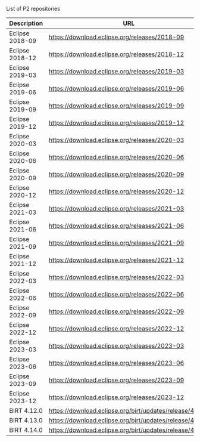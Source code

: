 List of P2 repositories

| Description | URL |
|-------------|-----|
| Eclipse 2018-09 | https://download.eclipse.org/releases/2018-09 | 
| Eclipse 2018-12 | https://download.eclipse.org/releases/2018-12 | 
| Eclipse 2019-03 | https://download.eclipse.org/releases/2019-03 | 
| Eclipse 2019-06 | https://download.eclipse.org/releases/2019-06 | 
| Eclipse 2019-09 | https://download.eclipse.org/releases/2019-09 | 
| Eclipse 2019-12 | https://download.eclipse.org/releases/2019-12 | 
| Eclipse 2020-03 | https://download.eclipse.org/releases/2020-03 | 
| Eclipse 2020-06 | https://download.eclipse.org/releases/2020-06 | 
| Eclipse 2020-09 | https://download.eclipse.org/releases/2020-09 | 
| Eclipse 2020-12 | https://download.eclipse.org/releases/2020-12 | 
| Eclipse 2021-03 | https://download.eclipse.org/releases/2021-03 | 
| Eclipse 2021-06 | https://download.eclipse.org/releases/2021-06 | 
| Eclipse 2021-09 | https://download.eclipse.org/releases/2021-09 | 
| Eclipse 2021-12 | https://download.eclipse.org/releases/2021-12 | 
| Eclipse 2022-03 | https://download.eclipse.org/releases/2022-03 | 
| Eclipse 2022-06 | https://download.eclipse.org/releases/2022-06 | 
| Eclipse 2022-09 | https://download.eclipse.org/releases/2022-09 | 
| Eclipse 2022-12 | https://download.eclipse.org/releases/2022-12 | 
| Eclipse 2023-03 | https://download.eclipse.org/releases/2023-03 | 
| Eclipse 2023-06 | https://download.eclipse.org/releases/2023-06 | 
| Eclipse 2023-09 | https://download.eclipse.org/releases/2023-09 | 
| Eclipse 2023-12 | https://download.eclipse.org/releases/2023-12 | 
| BIRT 4.12.0 | https://download.eclipse.org/birt/updates/release/4.12.0 | 
| BIRT 4.13.0 | https://download.eclipse.org/birt/updates/release/4.13.0 | 
| BIRT 4.14.0 | https://download.eclipse.org/birt/updates/release/4.14.0 | 
